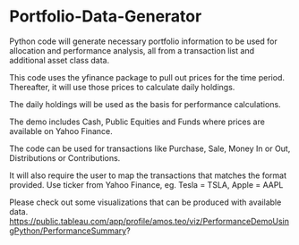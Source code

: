 # Portfolio-Data-Generator
Python code will generate necessary portfolio information to be used for allocation and performance analysis, all from a transaction list and additional asset class data.

This code uses the yfinance package to pull out prices for the time period. Thereafter, it will use those prices to calculate daily holdings.

The daily holdings will be used as the basis for performance calculations.

The demo includes Cash, Public Equities and Funds where prices are available on Yahoo Finance.

The code can be used for transactions like Purchase, Sale, Money In or Out, Distributions or Contributions.

It will also require the user to map the transactions that matches the format provided. Use ticker from Yahoo Finance, eg. Tesla = TSLA, Apple = AAPL

Please check out some visualizations that can be produced with available data.
https://public.tableau.com/app/profile/amos.teo/viz/PerformanceDemoUsingPython/PerformanceSummary?
